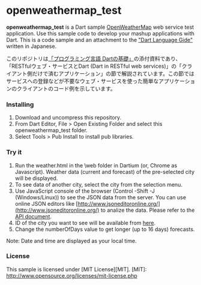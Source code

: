 openweathermap\_test
==

**openweathermap\_test** is a Dart sample [OpenWeatherMap](http://openweathermap.org/) web service test application. Use this sample code to develop your mashup applications with Dart. This is a code
 sample and an attachment
to the ["Dart Language Gide"](http://www.cresc.co.jp/tech/java/Google_Dart/DartLanguageGuide.pdf) written in Japanese.

このリポジトリは[「プログラミング言語 Dartの基礎」](http://www.cresc.co.jp/tech/java/Google_Dart/DartLanguageGuide_about.html)の添付資料であり、「RESTfulウェブ・サービスとDart (Dart in RESTful web services)」の「クライアント側だけで済むアプリケーション」の節で解説されています。この節ではサービスへの登録などが不要なウェブ・サービスを使った簡単なアプリケーションのクライアントのコード例を示しています。


### Installing ###

1. Download and uncompress  this repository.
2. From Dart Editor, File > Open Existing Folder and select this openweathermap\_test folder.
3. Select Tools > Pub Install to install pub libraries.

### Try it ###

1. Run the  weather.html in the \web folder in Dartium (or, Chrome as Javascript). Weather data (current and forecast) of the pre-selected city will be displayed.
2. To see data of another city, select the city from the selection menu.
3. Use JavaScript console of the browser (Control -Shift -J (Windows/Linux)) to see the JSON data from the server.  You can use online JSON editors like [http://www.jsoneditoronline.org/](http://www.jsoneditoronline.org/) to analize the data. Please refer to the [API document](http://openweathermap.org/api).
4. ID of the city you want to see will be available from [here](http://openweathermap.org/help/city_list.txt).
5. Change the numberOfDays value to get longer (up to 16 days) forecasts.

Note: Date and time are displayed as your local time.


### License ###
This sample is licensed under [MIT License][MIT].
[MIT]: http://www.opensource.org/licenses/mit-license.php